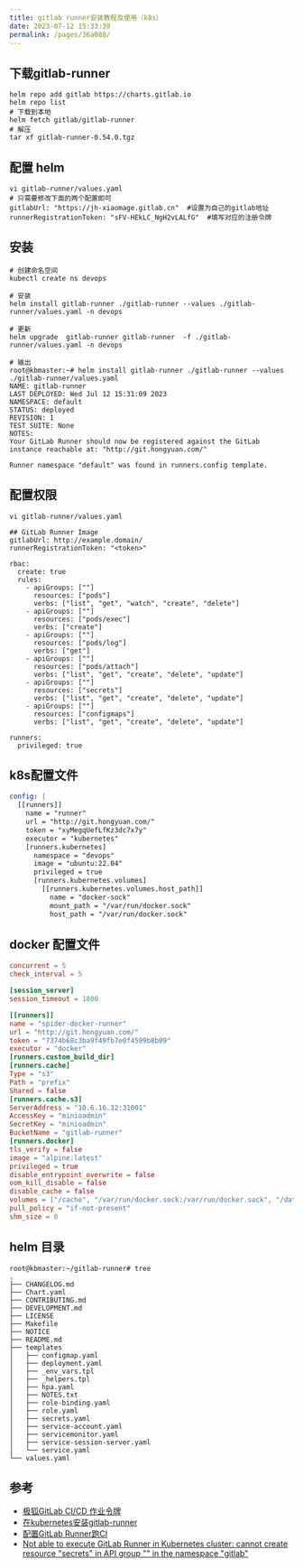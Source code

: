```yaml
---
title: gitlab runner安装教程及使用（k8s）
date: 2023-07-12 15:33:39
permalink: /pages/36a088/
---
```


## 下载gitlab-runner

```
helm repo add gitlab https://charts.gitlab.io
helm repo list
# 下载到本地
helm fetch gitlab/gitlab-runner
# 解压
tar xf gitlab-runner-0.54.0.tgz
```

## 配置 helm

```
vi gitlab-runner/values.yaml
# 只需要修改下面的两个配置即可
gitlabUrl: "https://jh-xiaomage.gitlab.cn"  #设置为自己的gitlab地址
runnerRegistrationToken: "sFV-HEkLC_NgH2vLALfG"  #填写对应的注册令牌
```

## 安装

```
# 创建命名空间
kubectl create ns devops

# 安装
helm install gitlab-runner ./gitlab-runner --values ./gitlab-runner/values.yaml -n devops

# 更新
helm upgrade  gitlab-runner gitlab-runner  -f ./gitlab-runner/values.yaml -n devops

# 输出
root@kbmaster:~# helm install gitlab-runner ./gitlab-runner --values ./gitlab-runner/values.yaml 
NAME: gitlab-runner
LAST DEPLOYED: Wed Jul 12 15:31:09 2023
NAMESPACE: default
STATUS: deployed
REVISION: 1
TEST SUITE: None
NOTES:
Your GitLab Runner should now be registered against the GitLab instance reachable at: "http://git.hongyuan.com/"

Runner namespace "default" was found in runners.config template.
```

## 配置权限

```
vi gitlab-runner/values.yaml

## GitLab Runner Image
gitlabUrl: http://example.domain/
runnerRegistrationToken: "<token>"

rbac:
  create: true
  rules:
    - apiGroups: [""]
      resources: ["pods"]
      verbs: ["list", "get", "watch", "create", "delete"]
    - apiGroups: [""]
      resources: ["pods/exec"]
      verbs: ["create"]
    - apiGroups: [""]
      resources: ["pods/log"]
      verbs: ["get"]
    - apiGroups: [""]
      resources: ["pods/attach"]
      verbs: ["list", "get", "create", "delete", "update"]
    - apiGroups: [""]
      resources: ["secrets"]
      verbs: ["list", "get", "create", "delete", "update"]      
    - apiGroups: [""]
      resources: ["configmaps"]
      verbs: ["list", "get", "create", "delete", "update"]      

runners:
  privileged: true
```

## k8s配置文件

```yaml
config: |
  [[runners]]
    name = "runner"
    url = "http://git.hongyuan.com/"
    token = "xyMegqUefLfKz3dc7x7y"
    executor = "kubernetes"
    [runners.kubernetes]
      namespace = "devops"
      image = "ubuntu:22.04"
      privileged = true
      [runners.kubernetes.volumes]
        [[runners.kubernetes.volumes.host_path]]
          name = "docker-sock"
          mount_path = "/var/run/docker.sock"
          host_path = "/var/run/docker.sock"
```

## docker 配置文件

```toml
concurrent = 5
check_interval = 5

[session_server]
session_timeout = 1800

[[runners]]
name = "spider-docker-runner"
url = "http://git.hongyuan.com/"
token = "7374b68c3ba9f49fb7e0f4599b8b09"
executor = "docker"
[runners.custom_build_dir]
[runners.cache]
Type = "s3"
Path = "prefix"
Shared = false
[runners.cache.s3]
ServerAddress = "10.6.16.32:31001"
AccessKey = "minioadmin"
SecretKey = "minioadmin"
BucketName = "gitlab-runner"
[runners.docker]
tls_verify = false
image = "alpine:latest"
privileged = true
disable_entrypoint_overwrite = false
oom_kill_disable = false
disable_cache = false
volumes = ["/cache", "/var/run/docker.sock:/var/run/docker.sock", "/data/.m2/:/.m2/"]
pull_policy = "if-not-present"
shm_size = 0
```

## helm 目录

```
root@kbmaster:~/gitlab-runner# tree
.
├── CHANGELOG.md
├── Chart.yaml
├── CONTRIBUTING.md
├── DEVELOPMENT.md
├── LICENSE
├── Makefile
├── NOTICE
├── README.md
├── templates
│   ├── configmap.yaml
│   ├── deployment.yaml
│   ├── _env_vars.tpl
│   ├── _helpers.tpl
│   ├── hpa.yaml
│   ├── NOTES.txt
│   ├── role-binding.yaml
│   ├── role.yaml
│   ├── secrets.yaml
│   ├── service-account.yaml
│   ├── servicemonitor.yaml
│   ├── service-session-server.yaml
│   └── service.yaml
└── values.yaml
```

## 参考

- [极狐GitLab CI/CD 作业令牌](https://docs.gitlab.cn/jh/ci/jobs/ci_job_token.html)
- [在kubernetes安装gitlab-runner](https://juejin.cn/post/7148321080766103583)
- [配置GitLab Runner跑CI](https://note.qidong.name/2021/05/gitlab-runner/)
- [Not able to execute GitLab Runner in Kubernetes cluster: cannot create resource "secrets" in API group "" in the namespace "gitlab"](https://stackoverflow.com/questions/69239098/not-able-to-execute-gitlab-runner-in-kubernetes-cluster-cannot-create-resource)